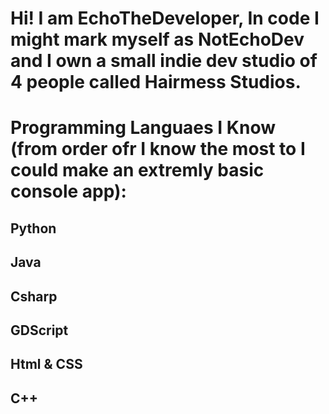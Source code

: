 # Hi! I am EchoTheDeveloper, In code I might mark myself as NotEchoDev and I own a small indie dev studio of 4 people called Hairmess Studios.

# Programming Languaes I Know (from order ofr I know the most to I could make an extremly basic console app):

## Python
## Java
## Csharp
## GDScript
## Html & CSS
## C++
